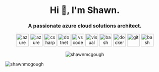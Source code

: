 <h1 align="center">Hi 👋, I'm Shawn.</h1>
<h3 align="center">A passionate azure cloud solutions architect.</h3>



<p align="center">
  
  <img src="https://raw.githubusercontent.com/benc-uk/icon-collection/master/azure-icons/Azure-DevOps.svg" alt="azure devops" width="40" height="40"/> 
  <img src="https://raw.githubusercontent.com/benc-uk/icon-collection/master/logos/azure-offical.svg" alt="azure" width="40" height="40"/> 
  <img src="https://raw.githubusercontent.com/benc-uk/icon-collection/master/logos/csharp-1.svg" alt="csharp" width="40" height="40"/> 
  <img src="https://raw.githubusercontent.com/benc-uk/icon-collection/master/logos/dotnet-core.svg" alt="dotnet core" width="40" height="40"/> 
  
  
  <img src="https://raw.githubusercontent.com/benc-uk/icon-collection/master/logos/vscode.svg" alt="vs code" width="40" height="40"/> 
  <img src="https://upload.wikimedia.org/wikipedia/commons/thumb/5/59/Visual_Studio_Icon_2019.svg/768px-Visual_Studio_Icon_2019.svg.png" alt="visual studio" width="40" height="40"/> 
    
    
  <img src="https://github.com/benc-uk/icon-collection/blob/master/logos/github-1.svg" alt="bash" width="40" height="40"/>   
  <img src="https://devicons.github.io/devicon/devicon.git/icons/docker/docker-original-wordmark.svg" alt="docker" width="40" height="40"/> 
  <img src="https://raw.githubusercontent.com/benc-uk/icon-collection/master/logos/git.svg" alt="git" width="40" height="40"/> 
  <img src="https://raw.githubusercontent.com/benc-uk/icon-collection/master/logos/bash.svg" alt="bash" width="40" height="40"/> 
   

</p>

<p align="center">
  <img align="center" src="https://github-readme-stats.vercel.app/api?username=shawnmcgough&show_icons=true" alt="shawnmcgough" />
</p>

<p align="left"> <img src="https://komarev.com/ghpvc/?username=shawnmcgough" alt="shawnmcgough" /> </p>



<!--
**ShawnMcGough/ShawnMcGough** is a ✨ _special_ ✨ repository because its `README.md` (this file) appears on your GitHub profile.

Here are some ideas to get you started:

- 🔭 I’m currently working on ...
- 🌱 I’m currently learning ...
- 👯 I’m looking to collaborate on ...
- 🤔 I’m looking for help with ...
- 💬 Ask me about ...
- 📫 How to reach me: ...
- 😄 Pronouns: ...
- ⚡ Fun fact: ...
-->

